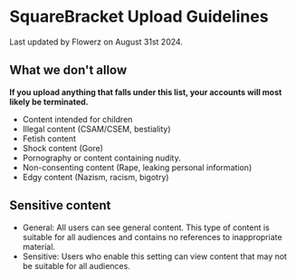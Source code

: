 # SquareBracket Upload Guidelines 
Last updated by Flowerz on August 31st 2024.

## What we don't allow
**If you upload anything that falls under this list, your accounts will most likely be terminated.**

* Content intended for children
* Illegal content (CSAM/CSEM, bestiality)
* Fetish content
* Shock content (Gore)
* Pornography or content containing nudity.
* Non-consenting content (Rape, leaking personal information)
* Edgy content (Nazism, racism, bigotry)

## Sensitive content

* General: All users can see general content. This type of content is suitable for all audiences and contains no references to inappropriate material.
* Sensitive: Users who enable this setting can view content that may not be suitable for all audiences.

